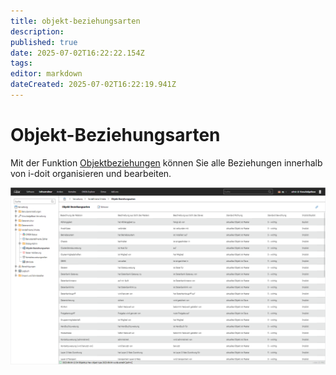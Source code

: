 ```yaml
---
title: objekt-beziehungsarten
description: 
published: true
date: 2025-07-02T16:22:22.154Z
tags: 
editor: markdown
dateCreated: 2025-07-02T16:22:19.941Z
---
```


# Objekt-Beziehungsarten

Mit der Funktion [Objektbeziehungen](../../../grundlagen/objekt-beziehungen.md) können Sie alle Beziehungen innerhalb von i-doit organisieren und bearbeiten.

[![Objektbeziehungsarten](../../../assets/images/de/administration/verwaltung/vordefinierte-inhalte/objekt-beziehungsarten/1-ob.png)](../../../assets/images/de/administration/verwaltung/vordefinierte-inhalte/objekt-beziehungsarten/1-ob.png)
